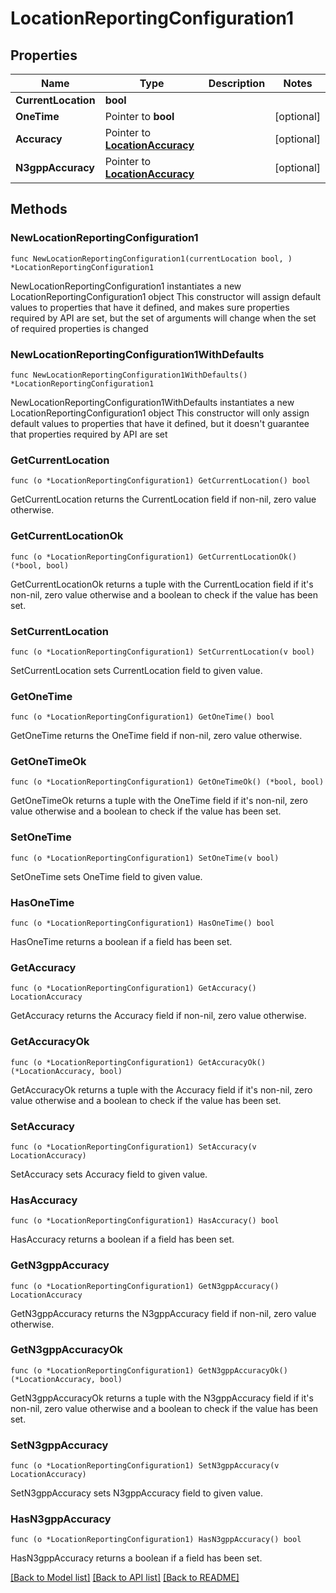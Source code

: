 # LocationReportingConfiguration1

## Properties

Name | Type | Description | Notes
------------ | ------------- | ------------- | -------------
**CurrentLocation** | **bool** |  | 
**OneTime** | Pointer to **bool** |  | [optional] 
**Accuracy** | Pointer to [**LocationAccuracy**](LocationAccuracy.md) |  | [optional] 
**N3gppAccuracy** | Pointer to [**LocationAccuracy**](LocationAccuracy.md) |  | [optional] 

## Methods

### NewLocationReportingConfiguration1

`func NewLocationReportingConfiguration1(currentLocation bool, ) *LocationReportingConfiguration1`

NewLocationReportingConfiguration1 instantiates a new LocationReportingConfiguration1 object
This constructor will assign default values to properties that have it defined,
and makes sure properties required by API are set, but the set of arguments
will change when the set of required properties is changed

### NewLocationReportingConfiguration1WithDefaults

`func NewLocationReportingConfiguration1WithDefaults() *LocationReportingConfiguration1`

NewLocationReportingConfiguration1WithDefaults instantiates a new LocationReportingConfiguration1 object
This constructor will only assign default values to properties that have it defined,
but it doesn't guarantee that properties required by API are set

### GetCurrentLocation

`func (o *LocationReportingConfiguration1) GetCurrentLocation() bool`

GetCurrentLocation returns the CurrentLocation field if non-nil, zero value otherwise.

### GetCurrentLocationOk

`func (o *LocationReportingConfiguration1) GetCurrentLocationOk() (*bool, bool)`

GetCurrentLocationOk returns a tuple with the CurrentLocation field if it's non-nil, zero value otherwise
and a boolean to check if the value has been set.

### SetCurrentLocation

`func (o *LocationReportingConfiguration1) SetCurrentLocation(v bool)`

SetCurrentLocation sets CurrentLocation field to given value.


### GetOneTime

`func (o *LocationReportingConfiguration1) GetOneTime() bool`

GetOneTime returns the OneTime field if non-nil, zero value otherwise.

### GetOneTimeOk

`func (o *LocationReportingConfiguration1) GetOneTimeOk() (*bool, bool)`

GetOneTimeOk returns a tuple with the OneTime field if it's non-nil, zero value otherwise
and a boolean to check if the value has been set.

### SetOneTime

`func (o *LocationReportingConfiguration1) SetOneTime(v bool)`

SetOneTime sets OneTime field to given value.

### HasOneTime

`func (o *LocationReportingConfiguration1) HasOneTime() bool`

HasOneTime returns a boolean if a field has been set.

### GetAccuracy

`func (o *LocationReportingConfiguration1) GetAccuracy() LocationAccuracy`

GetAccuracy returns the Accuracy field if non-nil, zero value otherwise.

### GetAccuracyOk

`func (o *LocationReportingConfiguration1) GetAccuracyOk() (*LocationAccuracy, bool)`

GetAccuracyOk returns a tuple with the Accuracy field if it's non-nil, zero value otherwise
and a boolean to check if the value has been set.

### SetAccuracy

`func (o *LocationReportingConfiguration1) SetAccuracy(v LocationAccuracy)`

SetAccuracy sets Accuracy field to given value.

### HasAccuracy

`func (o *LocationReportingConfiguration1) HasAccuracy() bool`

HasAccuracy returns a boolean if a field has been set.

### GetN3gppAccuracy

`func (o *LocationReportingConfiguration1) GetN3gppAccuracy() LocationAccuracy`

GetN3gppAccuracy returns the N3gppAccuracy field if non-nil, zero value otherwise.

### GetN3gppAccuracyOk

`func (o *LocationReportingConfiguration1) GetN3gppAccuracyOk() (*LocationAccuracy, bool)`

GetN3gppAccuracyOk returns a tuple with the N3gppAccuracy field if it's non-nil, zero value otherwise
and a boolean to check if the value has been set.

### SetN3gppAccuracy

`func (o *LocationReportingConfiguration1) SetN3gppAccuracy(v LocationAccuracy)`

SetN3gppAccuracy sets N3gppAccuracy field to given value.

### HasN3gppAccuracy

`func (o *LocationReportingConfiguration1) HasN3gppAccuracy() bool`

HasN3gppAccuracy returns a boolean if a field has been set.


[[Back to Model list]](../README.md#documentation-for-models) [[Back to API list]](../README.md#documentation-for-api-endpoints) [[Back to README]](../README.md)


